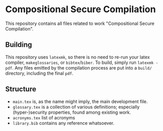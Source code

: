
# Compositional Secure Compilation

This repository contains all files related to work "Compositional Secure Compilation".

## Building

This repository uses `latexmk`, so there is no need to re-run your latex compiler, `makeglossaries`, or `bibtex`/`biber`.
To build, simply run `latexmk -pdf`.
Any files emitted by the compilation process are put into a `build/` directory, including the final `pdf`.

## Structure

- `main.tex` is, as the name might imply, the main development file.
- `glossary.tex` is a collection of various definitions; especially (hyper-)security properties, found among existing work.
- `acronyms.tex` list of acronyms
- `library.bib` contains any reference whatsoever.

